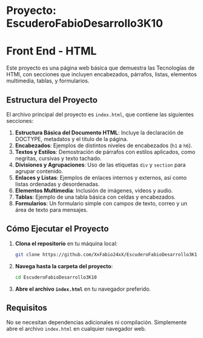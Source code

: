# Proyecto: EscuderoFabioDesarrollo3K10
# Front End - HTML 

Este proyecto es una página web básica que demuestra las Tecnologías de HTMl, con secciones que incluyen encabezados, párrafos, listas, elementos multimedia, tablas, y formularios.

## Estructura del Proyecto

El archivo principal del proyecto es `index.html`, que contiene las siguientes secciones:

1. **Estructura Básica del Documento HTML**: Incluye la declaración de DOCTYPE, metadatos y el título de la página.
2. **Encabezados**: Ejemplos de distintos niveles de encabezados (`h1` a `h6`).
3. **Textos y Estilos**: Demostración de párrafos con estilos aplicados, como negritas, cursivas y texto tachado.
4. **Divisiones y Agrupaciones**: Uso de las etiquetas `div` y `section` para agrupar contenido.
5. **Enlaces y Listas**: Ejemplos de enlaces internos y externos, así como listas ordenadas y desordenadas.
6. **Elementos Multimedia**: Inclusión de imágenes, videos y audio.
7. **Tablas**: Ejemplo de una tabla básica con celdas y encabezados.
8. **Formularios**: Un formulario simple con campos de texto, correo y un área de texto para mensajes.

## Cómo Ejecutar el Proyecto

1. **Clona el repositorio** en tu máquina local:
    ```bash
    git clone https://github.com/XxFabio24xX/EscuderoFabioDesarrollo3K10
    ```
2. **Navega hasta la carpeta del proyecto**:
    ```bash
    cd EscuderoFabioDesarrollo3K10
    ```
3. **Abre el archivo `index.html`** en tu navegador preferido.

## Requisitos

No se necesitan dependencias adicionales ni compilación. Simplemente abre el archivo `index.html` en cualquier navegador web.

